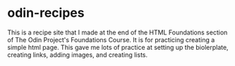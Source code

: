 # odin-recipes
This is a recipe site that I made at the end of the HTML Foundations section of The Odin Project's Foundations Course.
It is for practicing creating a simple html page. This gave me lots of practice at setting up the biolerplate, creating links, adding images, and creating lists.